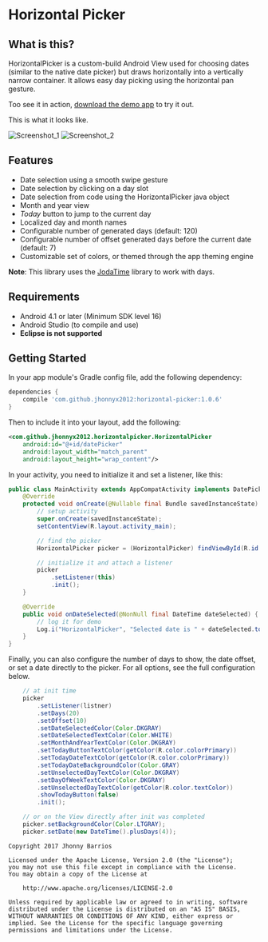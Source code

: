 Horizontal Picker
=================

What is this?
-------------
HorizontalPicker is a custom-build Android View used for choosing dates (similar to the native date picker) but draws horizontally into a vertically narrow container. It allows easy day picking using the horizontal pan gesture.

Too see it in action, [download the demo app](https://github.com/jhonnyx2012/HorizontalPicker/blob/master/appDemoDebug.apk?raw=true) to try it out.

This is what it looks like.

![Screenshot_1](https://raw.githubusercontent.com/jhonnyx2012/HorizontalPicker/master/Screenshot_custom.png)
![Screenshot_2](https://raw.githubusercontent.com/jhonnyx2012/HorizontalPicker/master/Screenshot_palette.png)

Features
--------

* Date selection using a smooth swipe gesture
* Date selection by clicking on a day slot
* Date selection from code using the HorizontalPicker java object
* Month and year view
* _Today_ button to jump to the current day
* Localized day and month names
* Configurable number of generated days (default: 120)
* Configurable number of offset generated days before the current date (default: 7)
* Customizable set of colors, or themed through the app theming engine

**Note**: This library uses the [JodaTime](https://github.com/JodaOrg/joda-time) library to work with days.

Requirements
------------
- Android 4.1 or later (Minimum SDK level 16)
- Android Studio (to compile and use)
- **Eclipse is not supported**

Getting Started
---------------

In your app module's Gradle config file, add the following dependency:
```groovy
dependencies {
    compile 'com.github.jhonnyx2012:horizontal-picker:1.0.6'
}
```

Then to include it into your layout, add the following:
```xml
<com.github.jhonnyx2012.horizontalpicker.HorizontalPicker
    android:id="@+id/datePicker"
    android:layout_width="match_parent"
    android:layout_height="wrap_content"/>
```

In your activity, you need to initialize it and set a listener, like this:
```java
public class MainActivity extends AppCompatActivity implements DatePickerListener {
    @Override
    protected void onCreate(@Nullable final Bundle savedInstanceState) {
        // setup activity
        super.onCreate(savedInstanceState);
        setContentView(R.layout.activity_main);

        // find the picker
        HorizontalPicker picker = (HorizontalPicker) findViewById(R.id.datePicker);

        // initialize it and attach a listener
        picker
            .setListener(this)
            .init();
    }

    @Override
    public void onDateSelected(@NonNull final DateTime dateSelected) {
        // log it for demo
        Log.i("HorizontalPicker", "Selected date is " + dateSelected.toString());
    }
}
```

Finally, you can also configure the number of days to show, the date offset, or set a date directly to the picker. For all options, see the full configuration below.


```java
    // at init time
    picker
        .setListener(listner)
        .setDays(20)
        .setOffset(10)
        .setDateSelectedColor(Color.DKGRAY)
        .setDateSelectedTextColor(Color.WHITE)
        .setMonthAndYearTextColor(Color.DKGRAY)
        .setTodayButtonTextColor(getColor(R.color.colorPrimary))
        .setTodayDateTextColor(getColor(R.color.colorPrimary))
        .setTodayDateBackgroundColor(Color.GRAY)
        .setUnselectedDayTextColor(Color.DKGRAY)
        .setDayOfWeekTextColor(Color.DKGRAY)
        .setUnselectedDayTextColor(getColor(R.color.textColor))
        .showTodayButton(false)
        .init();

    // or on the View directly after init was completed
    picker.setBackgroundColor(Color.LTGRAY);
    picker.setDate(new DateTime().plusDays(4));
```

```text
Copyright 2017 Jhonny Barrios

Licensed under the Apache License, Version 2.0 (the "License");
you may not use this file except in compliance with the License.
You may obtain a copy of the License at

    http://www.apache.org/licenses/LICENSE-2.0

Unless required by applicable law or agreed to in writing, software distributed under the License is distributed on an "AS IS" BASIS, WITHOUT WARRANTIES OR CONDITIONS OF ANY KIND, either express or implied. See the License for the specific language governing permissions and limitations under the License.
```
